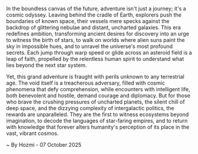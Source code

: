 
In the boundless canvas of the future, adventure isn't just a journey; it's a cosmic odyssey. Leaving behind the cradle of Earth, explorers push the boundaries of known space, their vessels mere specks against the backdrop of glittering nebulae and distant, uncharted galaxies. This era redefines ambition, transforming ancient desires for discovery into an urge to witness the birth of stars, to walk on worlds where alien suns paint the sky in impossible hues, and to unravel the universe's most profound secrets. Each jump through warp speed or glide across an asteroid field is a leap of faith, propelled by the relentless human spirit to understand what lies beyond the next star system.

Yet, this grand adventure is fraught with perils unknown to any terrestrial age. The void itself is a treacherous adversary, filled with cosmic phenomena that defy comprehension, while encounters with intelligent life, both benevolent and hostile, demand courage and diplomacy. But for those who brave the crushing pressures of uncharted planets, the silent chill of deep space, and the dizzying complexity of intergalactic politics, the rewards are unparalleled. They are the first to witness ecosystems beyond imagination, to decode the languages of star-faring empires, and to return with knowledge that forever alters humanity's perception of its place in the vast, vibrant cosmos.

~ By Hozmi - 07 October 2025
